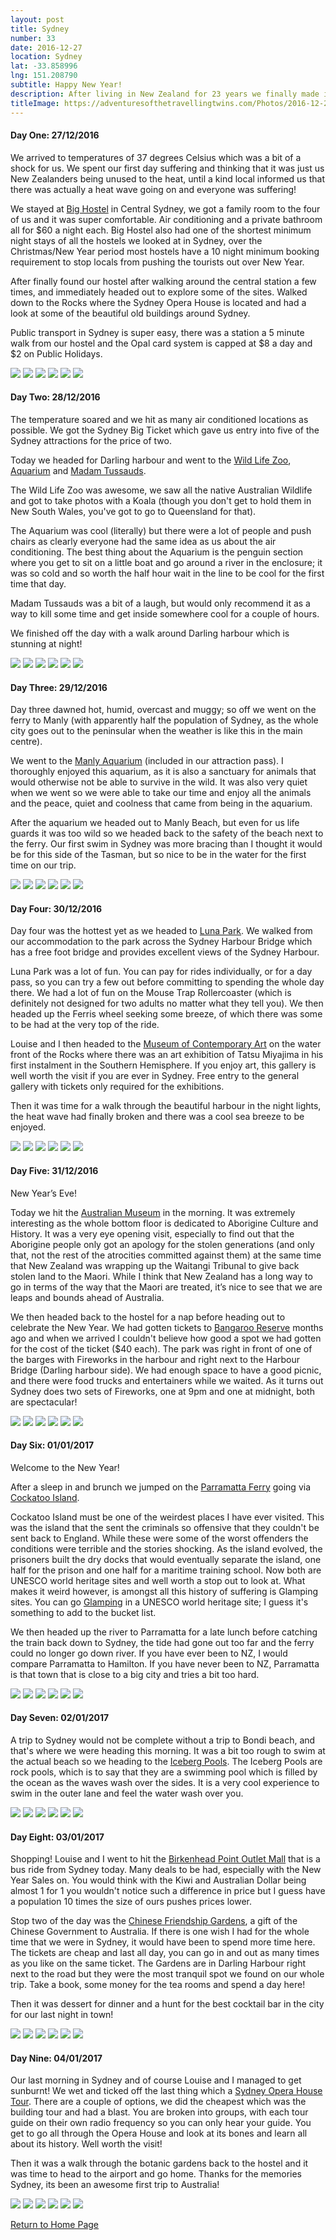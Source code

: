 ```yaml
---
layout: post
title: Sydney
number: 33
date: 2016-12-27
location: Sydney
lat: -33.858996
lng: 151.208790
subtitle: Happy New Year!
description: After living in New Zealand for 23 years we finally made it to Australia
titleImage: https://adventuresofthetravellingtwins.com/Photos/2016-12-27-Sydney/cover-min.JPG
---
```



<h4>Day One: 27/12/2016</h4>

We arrived to temperatures of 37 degrees Celsius which was a bit of a shock for us. We spent our first day suffering and thinking that it was just us New Zealanders being unused to the heat, until a kind local informed us that there was actually a heat wave going on and everyone was suffering!

We stayed at <a target="_blank" href="http://bighostel.com/">Big Hostel</a> in Central Sydney, we got a family room to the four of us and it was super comfortable. Air conditioning and a private bathroom all for $60 a night each. Big Hostel also had one of the shortest minimum night stays of all the hostels we looked at in Sydney, over the Christmas/New Year period most hostels have a 10 night minimum booking requirement to stop locals from pushing the tourists out over New Year.

After finally found our hostel after walking around the central station a few times, and immediately headed out to explore some of the sites. Walked down to the Rocks where the Sydney Opera House is located and had a look at some of the beautiful old buildings around Sydney. 

Public transport in Sydney is super easy, there was a station a 5 minute walk from our hostel and the Opal card system is capped at $8 a day and $2 on Public Holidays.

<img src="https://adventuresofthetravellingtwins.com/Photos/2016-12-27-Sydney/day11-min.JPG" class="image1">
<img src="https://adventuresofthetravellingtwins.com/Photos/2016-12-27-Sydney/day12-min.JPG" class="image1">
<img src="https://adventuresofthetravellingtwins.com/Photos/2016-12-27-Sydney/day13-min.JPG" class="image1">
<img src="https://adventuresofthetravellingtwins.com/Photos/2016-12-27-Sydney/day14-min.JPG" class="image1">
<img src="https://adventuresofthetravellingtwins.com/Photos/2016-12-27-Sydney/day15-min.JPG" class="image1">
<img src="https://adventuresofthetravellingtwins.com/Photos/2016-12-27-Sydney/day16-min.JPG" class="image1">

<h4>Day Two: 28/12/2016</h4>

The temperature soared and we hit as many air conditioned locations as possible. We got the Sydney Big Ticket which gave us entry into five of the Sydney attractions for the price of two. 

Today we headed for Darling harbour and went to the <a traget="_blank" href="https://www.wildlifesydney.com.au/">Wild Life Zoo</a>, <a target="_blank" href="https://www.sydneyaquarium.com.au/">Aquarium</a> and <a target="_blank" href="https://www.madametussauds.com.au/en/">Madam Tussauds</a>. 

The Wild Life Zoo was awesome, we saw all the native Australian Wildlife and got to take photos with a Koala (though you don't get to hold them in New South Wales, you've got to go to Queensland for that). 

The Aquarium was cool (literally) but there were a lot of people and push chairs as clearly everyone had the same idea as us about the air conditioning. The best thing about the Aquarium is the penguin section where you get to sit on a little boat and go around a river in the enclosure; it was so cold and so worth the half hour wait in the line to be cool for the first time that day. 

Madam Tussauds was a bit of a laugh, but would only recommend it as a way to kill some time and get inside somewhere cool for a couple of hours. 

We finished off the day with a walk around Darling harbour which is stunning at night!

<img src="https://adventuresofthetravellingtwins.com/Photos/2016-12-27-Sydney/day21-min.JPG" class="image1">
<img src="https://adventuresofthetravellingtwins.com/Photos/2016-12-27-Sydney/day22-min.JPG" class="image1">
<img src="https://adventuresofthetravellingtwins.com/Photos/2016-12-27-Sydney/day28-min.JPG" class="image1">
<img src="https://adventuresofthetravellingtwins.com/Photos/2016-12-27-Sydney/day24-min.JPG" class="image1">
<img src="https://adventuresofthetravellingtwins.com/Photos/2016-12-27-Sydney/day25-min.JPG" class="image1">
<img src="https://adventuresofthetravellingtwins.com/Photos/2016-12-27-Sydney/day26-min.JPG" class="image1">

<h4>Day Three: 29/12/2016</h4>

Day three dawned hot, humid, overcast and muggy; so off we went on the ferry to Manly (with apparently half the population of Sydney, as the whole city goes out to the peninsular when the weather is like this in the main centre). 

We went to the <a target="_blank" href="https://www.sydneyaquarium.com.au/?utm_source=manlysealifesanctuary.com.au&utm_medium=referral&utm_campaign=ManlyRedirects">Manly Aquarium</a> (included in our attraction pass). I thoroughly enjoyed this aquarium, as it is also a sanctuary for animals that would otherwise not be able to survive in the wild. It was also very quiet when we went so we were able to take our time and enjoy all the animals and the peace, quiet and coolness that came from being in the aquarium.

After the aquarium we headed out to Manly Beach, but even for us life guards it was too wild so we headed back to the safety of the beach next to the ferry. Our first swim in Sydney was more bracing than I thought it would be for this side of the Tasman, but so nice to be in the water for the first time on our trip. 

<img src="https://adventuresofthetravellingtwins.com/Photos/2016-12-27-Sydney/day34-min.JPG" class="image1">
<img src="https://adventuresofthetravellingtwins.com/Photos/2016-12-27-Sydney/day35-min.JPG" class="image1">
<img src="https://adventuresofthetravellingtwins.com/Photos/2016-12-27-Sydney/day36-min.JPG" class="image1">
<img src="https://adventuresofthetravellingtwins.com/Photos/2016-12-27-Sydney/day37-min.JPG" class="image1">
<img src="https://adventuresofthetravellingtwins.com/Photos/2016-12-27-Sydney/day38-min.JPG" class="image1">
<img src="https://adventuresofthetravellingtwins.com/Photos/2016-12-27-Sydney/day39-min.JPG" class="image1">

<h4>Day Four: 30/12/2016</h4>

Day four was the hottest yet as we headed to <a target="_blank" href="http://www.lunaparksydney.com/">Luna Park</a>. We walked from our accommodation to the park across the Sydney Harbour Bridge which has a free foot bridge and provides excellent views of the Sydney Harbour. 

Luna Park was a lot of fun. You can pay for rides individually, or for a day pass, so you can try a few out before committing to spending the whole day there. We had a lot of fun on the Mouse Trap Rollercoaster (which is definitely not designed for two adults no matter what they tell you). We then headed up the Ferris wheel seeking some breeze, of which there was some to be had at the very top of the ride. 

Louise and I then headed to the <a target="_blank" href="https://www.mca.com.au/">Museum of Contemporary Art</a> on the water front of the Rocks where there was an art exhibition of Tatsu Miyajima in his first instalment in the Southern Hemisphere. If you enjoy art, this gallery is well worth the visit if you are ever in Sydney. Free entry to the general gallery with tickets only required for the exhibitions.

Then it was time for a walk through the beautiful harbour in the night lights, the heat wave had finally broken and there was a cool sea breeze to be enjoyed. 

<img src="https://adventuresofthetravellingtwins.com/Photos/2016-12-27-Sydney/day41-min.JPG" class="image1">
<img src="https://adventuresofthetravellingtwins.com/Photos/2016-12-27-Sydney/day42-min.JPG" class="image1">
<img src="https://adventuresofthetravellingtwins.com/Photos/2016-12-27-Sydney/day43-min.JPG" class="image1">
<img src="https://adventuresofthetravellingtwins.com/Photos/2016-12-27-Sydney/day45-min.JPG" class="image1">
<img src="https://adventuresofthetravellingtwins.com/Photos/2016-12-27-Sydney/day47-min.JPG" class="image1">
<img src="https://adventuresofthetravellingtwins.com/Photos/2016-12-27-Sydney/day49-min.JPG" class="image1">

<h4>Day Five: 31/12/2016</h4>

New Year’s Eve!

Today we hit the <a target="_blank" href="https://australianmuseum.net.au/">Australian Museum</a> in the morning. It was extremely interesting as the whole bottom floor is dedicated to Aborigine Culture and History. It was a very eye opening visit, especially to find out that the Aborigine people only got an apology for the stolen generations (and only that, not the rest of the atrocities committed against them) at the same time that New Zealand was wrapping up the Waitangi Tribunal to give back stolen land to the Maori. While I think that New Zealand has a long way to go in terms of the way that the Maori are treated, it’s nice to see that we are leaps and bounds ahead of Australia. 

We then headed back to the hostel for a nap before heading out to celebrate the New Year. We had gotten tickets to <a target="_blank" href="https://www.sydneynewyearseve.com/vantage-points/barangaroo/">Bangaroo Reserve</a> months ago and when we arrived I couldn't believe how good a spot we had gotten for the cost of the ticket ($40 each). The park was right in front of one of the barges with Fireworks in the harbour and right next to the Harbour Bridge (Darling harbour side). We had enough space to have a good picnic, and there were food trucks and entertainers while we waited. As it turns out Sydney does two sets of Fireworks, one at 9pm and one at midnight, both are spectacular!

<img src="https://adventuresofthetravellingtwins.com/Photos/2016-12-27-Sydney/day51-min.JPG" class="image1">
<img src="https://adventuresofthetravellingtwins.com/Photos/2016-12-27-Sydney/day52-min.JPG" class="image1">
<img src="https://adventuresofthetravellingtwins.com/Photos/2016-12-27-Sydney/day53-min.JPG" class="image1">
<img src="https://adventuresofthetravellingtwins.com/Photos/2016-12-27-Sydney/day54-min.JPG" class="image1">
<img src="https://adventuresofthetravellingtwins.com/Photos/2016-12-27-Sydney/day55-min.JPG" class="image1">
<img src="https://adventuresofthetravellingtwins.com/Photos/2016-12-27-Sydney/day56-min.JPG" class="image1">

<h4>Day Six: 01/01/2017</h4>

Welcome to the New Year!

After a sleep in and brunch we jumped on the <a target="_blank" href="http://www.beyondthewharf.com.au/route/parramatta-river/">Parramatta Ferry</a> going via <a target="_blank" href="http://www.cockatooisland.gov.au/">Cockatoo Island</a>. 

Cockatoo Island must be one of the weirdest places I have ever visited. This was the island that the sent the criminals so offensive that they couldn't be sent back to England. While these were some of the worst offenders the conditions were terrible and the stories shocking. As the island evolved, the prisoners built the dry docks that would eventually separate the island, one half for the prison and one half for a maritime training school. Now both are UNESCO world heritage sites and well worth a stop out to look at. What makes it weird however, is amongst all this history of suffering is Glamping sites. You can go <a target="_blank" href="http://www.cockatooisland.gov.au/stay/glamping">Glamping</a> in a UNESCO world heritage site; I guess it's something to add to the bucket list. 

We then headed up the river to Parramatta for a late lunch before catching the train back down to Sydney, the tide had gone out too far and the ferry could no longer go down river. If you have ever been to NZ, I would compare Parramatta to Hamilton. If you have never been to NZ, Parramatta is that town that is close to a big city and tries a bit too hard.

<img src="https://adventuresofthetravellingtwins.com/Photos/2016-12-27-Sydney/day61-min.JPG" class="image1">
<img src="https://adventuresofthetravellingtwins.com/Photos/2016-12-27-Sydney/day62-min.JPG" class="image1">
<img src="https://adventuresofthetravellingtwins.com/Photos/2016-12-27-Sydney/day63-min.JPG" class="image1">
<img src="https://adventuresofthetravellingtwins.com/Photos/2016-12-27-Sydney/day64-min.JPG" class="image1">
<img src="https://adventuresofthetravellingtwins.com/Photos/2016-12-27-Sydney/day65-min.JPG" class="image1">
<img src="https://adventuresofthetravellingtwins.com/Photos/2016-12-27-Sydney/day66-min.JPG" class="image1">

<h4>Day Seven: 02/01/2017</h4>

A trip to Sydney would not be complete without a trip to Bondi beach, and that's where we were heading this morning.
It was a bit too rough to swim at the actual beach so we heading to the <a target="_blank" href="https://icebergs.com.au/">Iceberg Pools</a>. The Iceberg Pools are rock pools, which is to say that they are a swimming pool which is filled by the ocean as the waves wash over the sides. It is a very cool experience to swim in the outer lane and feel the water wash over you. 

<img src="https://adventuresofthetravellingtwins.com/Photos/2016-12-27-Sydney/day71-min.JPG" class="image1">
<img src="https://adventuresofthetravellingtwins.com/Photos/2016-12-27-Sydney/day72-min.JPG" class="image1">
<img src="https://adventuresofthetravellingtwins.com/Photos/2016-12-27-Sydney/day73-min.JPG" class="image1">
<img src="https://adventuresofthetravellingtwins.com/Photos/2016-12-27-Sydney/day74-min.JPG" class="image1">
<img src="https://adventuresofthetravellingtwins.com/Photos/2016-12-27-Sydney/day75-min.JPG" class="image1">
<img src="https://adventuresofthetravellingtwins.com/Photos/2016-12-27-Sydney/day76-min.JPG" class="image1">

<h4>Day Eight: 03/01/2017</h4>

Shopping!
Louise and I went to hit the <a target="_blank" href="http://www.birkenheadpoint.com.au/">Birkenhead Point Outlet Mall</a> that is a bus ride from Sydney today. Many deals to be had, especially with the New Year Sales on. You would think with the Kiwi and Australian Dollar being almost 1 for 1 you wouldn't notice such a difference in price but I guess have a population 10 times the size of ours pushes prices lower. 

Stop two of the day was the <a target="_blank" href="https://www.darlingharbour.com/things-to-do/chinese-garden-of-friendship/">Chinese Friendship Gardens</a>, a gift of the Chinese Government to Australia. If there is one wish I had for the whole time that we were in Sydney, it would have been to spend more time here. The tickets are cheap and last all day, you can go in and out as many times as you like on the same ticket. The Gardens are in Darling Harbour right next to the road but they were the most tranquil spot we found on our whole trip. Take a book, some money for the tea rooms and spend a day here!

Then it was dessert for dinner and a hunt for the best cocktail bar in the city for our last night in town!

<img src="https://adventuresofthetravellingtwins.com/Photos/2016-12-27-Sydney/day81-min.JPG" class="image1">
<img src="https://adventuresofthetravellingtwins.com/Photos/2016-12-27-Sydney/day82-min.JPG" class="image1">
<img src="https://adventuresofthetravellingtwins.com/Photos/2016-12-27-Sydney/day83-min.JPG" class="image1">
<img src="https://adventuresofthetravellingtwins.com/Photos/2016-12-27-Sydney/day84-min.JPG" class="image1">
<img src="https://adventuresofthetravellingtwins.com/Photos/2016-12-27-Sydney/day85-min.JPG" class="image1">
<img src="https://adventuresofthetravellingtwins.com/Photos/2016-12-27-Sydney/day86-min.JPG" class="image1">

<h4>Day Nine: 04/01/2017</h4>

Our last morning in Sydney and of course Louise and I managed to get sunburnt!
We wet and ticked off the last thing which a <a target="_blank" href="https://www.sydneyoperahouse.com/visit-us/tours-and-experiences/english-tour-1718.html">Sydney Opera House Tour</a>. There are a couple of options, we did the cheapest which was the building tour and had a blast. You are broken into groups, with each tour guide on their own radio frequency so you can only hear your guide. You get to go all through the Opera House and look at its bones and learn all about its history. Well worth the visit!

Then it was a walk through the botanic gardens back to the hostel and it was time to head to the airport and go home. 
Thanks for the memories Sydney, its been an awesome first trip to Australia!

<img src="https://adventuresofthetravellingtwins.com/Photos/2016-12-27-Sydney/day91-min.JPG" class="image1">
<img src="https://adventuresofthetravellingtwins.com/Photos/2016-12-27-Sydney/day92-min.JPG" class="image1">
<img src="https://adventuresofthetravellingtwins.com/Photos/2016-12-27-Sydney/day93-min.JPG" class="image1">
<img src="https://adventuresofthetravellingtwins.com/Photos/2016-12-27-Sydney/day94-min.JPG" class="image1">
<img src="https://adventuresofthetravellingtwins.com/Photos/2016-12-27-Sydney/day95-min.JPG" class="image1">
<img src="https://adventuresofthetravellingtwins.com/Photos/2016-12-27-Sydney/day96-min.JPG" class="image1">

<a href="https://adventuresofthetravellingtwins.com/">Return to Home Page</a>
